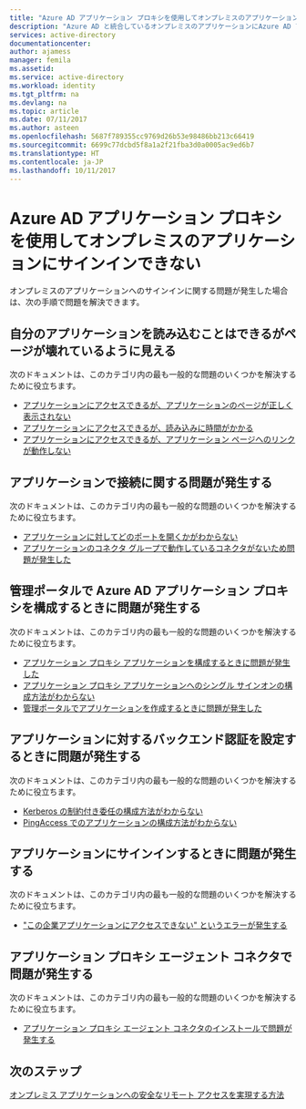 ```yaml
---
title: "Azure AD アプリケーション プロキシを使用してオンプレミスのアプリケーションにサインインできない | Microsoft ドキュメント"
description: "Azure AD と統合しているオンプレミスのアプリケーションにAzure AD アプリケーション プロキシでサインインできない場合の一般的な問題のトラブルシューティング"
services: active-directory
documentationcenter: 
author: ajamess
manager: femila
ms.assetid: 
ms.service: active-directory
ms.workload: identity
ms.tgt_pltfrm: na
ms.devlang: na
ms.topic: article
ms.date: 07/11/2017
ms.author: asteen
ms.openlocfilehash: 5687f789355cc9769d26b53e98486bb213c66419
ms.sourcegitcommit: 6699c77dcbd5f8a1a2f21fba3d0a0005ac9ed6b7
ms.translationtype: HT
ms.contentlocale: ja-JP
ms.lasthandoff: 10/11/2017
---
```

# <a name="problems-signing-in-to-an-on-premises-application-using-the-azure-ad-application-proxy"></a>Azure AD アプリケーション プロキシを使用してオンプレミスのアプリケーションにサインインできない

オンプレミスのアプリケーションへのサインインに関する問題が発生した場合は、次の手順で問題を解決できます。

## <a name="i-can-load-my-application-but-something-on-the-page-looks-broken"></a>自分のアプリケーションを読み込むことはできるがページが壊れているように見える

次のドキュメントは、このカテゴリ内の最も一般的な問題のいくつかを解決するために役立ちます。

  * [アプリケーションにアクセスできるが、アプリケーションのページが正しく表示されない](https://docs.microsoft.com/azure/active-directory/application-proxy-page-appearance-broken-problem/)
  * [アプリケーションにアクセスできるが、読み込みに時間がかかる](https://docs.microsoft.com/azure/active-directory/application-proxy-page-load-speed-problem/)
  * [アプリケーションにアクセスできるが、アプリケーション ページへのリンクが動作しない](https://docs.microsoft.com/azure/active-directory/application-proxy-page-links-broken-problem/)

## <a name="im-having-a-connectivity-problem-my-application"></a>アプリケーションで接続に関する問題が発生する
  次のドキュメントは、このカテゴリ内の最も一般的な問題のいくつかを解決するために役立ちます。
  * [アプリケーションに対してどのポートを開くかがわからない](https://docs.microsoft.com/azure/active-directory/application-proxy-connectivity-ports-how-to/)
  * [アプリケーションのコネクタ グループで動作しているコネクタがないため問題が発生した](https://docs.microsoft.com/azure/active-directory/application-proxy-connectivity-no-working-connector/)

## <a name="im-having-a-problem-configuring-the-azure-ad-application-proxy-in-the-admin-portal"></a>管理ポータルで Azure AD アプリケーション プロキシを構成するときに問題が発生する
  次のドキュメントは、このカテゴリ内の最も一般的な問題のいくつかを解決するために役立ちます。
  * [アプリケーション プロキシ アプリケーションを構成するときに問題が発生した](https://docs.microsoft.com/azure/active-directory/application-proxy-config-how-to/)
  * [アプリケーション プロキシ アプリケーションへのシングル サインオンの構成方法がわからない](https://docs.microsoft.com/azure/active-directory/application-proxy-config-sso-how-to/)
  * [管理ポータルでアプリケーションを作成するときに問題が発生した](https://docs.microsoft.com/azure/active-directory/application-proxy-config-problem/)

## <a name="im-having-a-problem-setting-up-back-end-authentication-to-my-application"></a>アプリケーションに対するバックエンド認証を設定するときに問題が発生する
  次のドキュメントは、このカテゴリ内の最も一般的な問題のいくつかを解決するために役立ちます。
  * [Kerberos の制約付き委任の構成方法がわからない](https://docs.microsoft.com/azure/active-directory/application-proxy-back-end-kerberos-constrained-delegation-how-to/)
  * [PingAccess でのアプリケーションの構成方法がわからない](https://docs.microsoft.com/azure/active-directory/application-proxy-back-end-ping-access-how-to/)

## <a name="im-having-a-problem-when-signing-in-to-my-application"></a>アプリケーションにサインインするときに問題が発生する
  次のドキュメントは、このカテゴリ内の最も一般的な問題のいくつかを解決するために役立ちます。
  * ["この企業アプリケーションにアクセスできない" というエラーが発生する](https://docs.microsoft.com/azure/active-directory/application-proxy-sign-in-bad-gateway-timeout-error/)

## <a name="im-having-a-problem-with-the-application-proxy-agent-connector"></a>アプリケーション プロキシ エージェント コネクタで問題が発生する
  次のドキュメントは、このカテゴリ内の最も一般的な問題のいくつかを解決するために役立ちます。
  * [アプリケーション プロキシ エージェント コネクタのインストールで問題が発生する](https://docs.microsoft.com/azure/active-directory/application-proxy-connector-installation-problem/)

## <a name="next-steps"></a>次のステップ
[オンプレミス アプリケーションへの安全なリモート アクセスを実現する方法](active-directory-application-proxy-get-started.md)
